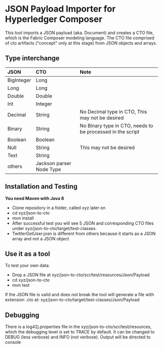 # JSON Payload Importer for Hyperledger Composer   
This tool imports a JSON payload (aka. Document) and creates a CTO file, which is the Fabric Composer modeling language. The CTO file comprised of cto artifacts ("concept" only at this stage) from JSON objects and arrays.

## Type interchange ##


| JSON|CTO|Note |
|:--|:----|:---|
|BigInteger|Long| |
|Long|Long| |
| Double| Double |  |
|Int|Integer| |
|Decimal|String| No Decimal type in CTO, This may not be desired|
|Binary|String| No Binary type in CTO, needs to be processed in the script|
|Boolean|Boolean| |
|Null|String|This may not be desired|
|Text|String| |
|others|Jackson parser Node Type| |

## Installation and Testing ##

__You need Maven with Java 8__

 *  Clone repository in a folder, called xyz later on
 *  cd xyz/json-to-cto
 *  mvn install
 *  After successful test you will see 5 JSON and corresponding CTO files  under xyz/json-to-cto/target/test-classes.
 *  TwitterGetUser.josn is different from others because it starts as a JSON array and not a JSON object
 
 ## Use it as a tool ##
 To test your own data:
 
  * Drop a JSON file at  xyz/json-to-cto/scr/test/resources/Json/Payload
  * cd xyz/json-to-cto
  *  mvn test
 
  If the JSON file is valid and does not break the tool will generate a file with extension .cto at:  xyz/json-to-cto/target/test-classes/Json/Payload 
 ## Debugging ##
 There is a log42j.properties file in the xyz/json-to-cto/scr/test/resources, which the debugging level is set to TRACE by default. It can be changed to DEBUG (less verbose) and INFO (not verbose). Output will be directed to console
 
